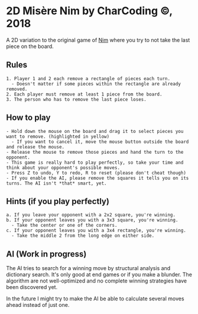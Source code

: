 # 2D Misère Nim by CharCoding ©, 2018
A 2D variation to the original game of [Nim](https://en.wikipedia.org/wiki/Nim) where you try to not take the last piece on the board.
## Rules

    1. Player 1 and 2 each remove a rectangle of pieces each turn.
      - Doesn't matter if some pieces within the rectangle are already removed.
    2. Each player must remove at least 1 piece from the board.
    3. The person who has to remove the last piece loses.
    
## How to play

    - Hold down the mouse on the board and drag it to select pieces you want to remove. (highlighted in yellow)
      - If you want to cancel it, move the mouse button outside the board and release the mouse.
    - Release the mouse to remove those pieces and hand the turn to the opponent.
    - This game is really hard to play perfectly, so take your time and think about your opponent's possible moves.
    - Press Z to undo, Y to redo, R to reset (please don't cheat though)
    - If you enable the AI, please remove the squares it tells you on its turns. The AI isn't *that* smart, yet.
    
## Hints (if you play perfectly)

    a. If you leave your opponent with a 2x2 square, you're winning.
    b. If your opponent leaves you with a 3x3 square, you're winning.
      - Take the center or one of the corners.
    c. If your opponent leaves you with a 3x4 rectangle, you're winning.
      - Take the middle 2 from the long edge on either side.

## AI (Work in progress)

The AI tries to search for a winning move by structural analysis and dictionary search. It's only good at end games or if you make a blunder. The algorithm are not well-optimized and no complete winning strategies have been discovered yet.

In the future I might try to make the AI be able to calculate several moves ahead instead of just one.
